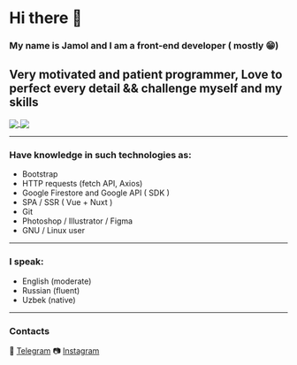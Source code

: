 # Hi there 👋

### My name is Jamol and I am a front-end developer ( mostly 😁)
Very motivated and patient programmer,
Love to perfect every detail && challenge myself and my skills
------
<!-- ![Jordan's wakatime stats](https://github-readme-stats.vercel.app/api/wakatime?username=jorban) -->
  <a align="center" href="https://github.com/random-jordan">
     <img align="center" style="background: transparent;" align="center" src="https://github-readme-stats.vercel.app/api/wakatime?username=jorban&layout=compact" />
  </a>
  <a align="center" href="https://github.com/random-jordan">
     <img align="center" src="https://github-readme-stats.vercel.app/api?username=random-jordan&show_icons=true" />
  </a>
 
 ---------
 ### Have knowledge in such technologies as:
  - Bootstrap
  - HTTP requests (fetch API, Axios)
  - Google Firestore and Google API ( SDK )
  - SPA / SSR ( Vue + Nuxt )
  - Git
  - Photoshop / Illustrator / Figma
  - GNU / Linux user
  
  -------------------------------
### I speak:
 - English (moderate)
 - Russian (fluent)
 - Uzbek (native)
 ------------------------------------
 ### Contacts
  💬 [Telegram](https://t.me/jor_ban)
  📷 [Instagram](https://www.instagram.com/chady_yes/)
<!--   🤔 [StackOverflow](https://stackoverflow.com/users/13272986/) -->
